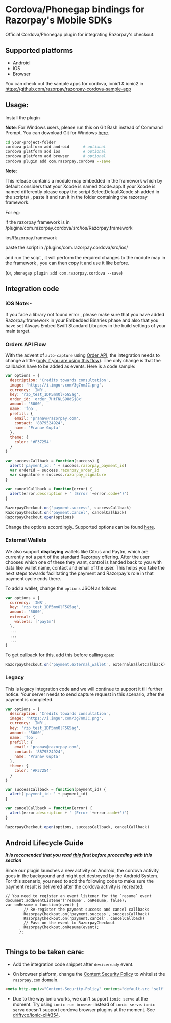 # Cordova/Phonegap bindings for Razorpay's Mobile SDKs

Official Cordova/Phonegap plugin for integrating Razorpay's checkout.

## Supported platforms

- Android
- iOS
- Browser

You can check out the sample apps for cordova, ionic1 & ionic2 in https://github.com/razorpay/razorpay-cordova-sample-app

## Usage:

Install the plugin

**Note**: For Windows users, please run this on Git Bash instead of Command Prompt. You can download Git for Windows [here](https://github.com/git-for-windows/git/releases/latest).

```bash
cd your-project-folder
cordova platform add android      # optional
cordova platform add ios          # optional
cordova platform add browser      # optional
cordova plugin add com.razorpay.cordova --save

```
**Note**:

This release contains a module map embedded in the framework which by default considers that your Xcode is named Xcode.app.If your Xcode is named differently please copy the script SelectDefaultXcode.sh added in the scripts/ , paste it and run it in the folder containing the razorpay framework.

For eg:

if the razorpay framework is in /plugins/com.razorpay.cordova/src/ios/Razorpay.framework 

ios/Razorpay.framework

paste the script in  /plugins/com.razorpay.cordova/src/ios/

and run the scipt , it will perform the required changes to the module map in the framework , you can then copy it and use it like before.

(or, `phonegap plugin add com.razorpay.cordova --save`)

## Integration code

### iOS Note:-

If you face a library not found error , please make sure that you have added Razorpay.framework in your Embedded Binaries phase and also that you have set Always Embed Swift Standard Libraries in the build settings of your main target.

### Orders API Flow

With the advent of `auto-capture` using [Order API](https://docs.razorpay.com/v1/page/orders), the integration needs to change a little ([only if you are using this flow](https://docs.razorpay.com/v1/page/orders#auto-capturing-payment)). The only change is that the callbacks have to be added as events. Here is a code sample:

```js
var options = {
  description: 'Credits towards consultation',
  image: 'https://i.imgur.com/3g7nmJC.png',
  currency: 'INR',
  key: 'rzp_test_1DP5mmOlF5G5ag',
  order_id: 'order_7HtFNLS98dSj8x'
  amount: '5000',
  name: 'foo',
  prefill: {
    email: 'pranav@razorpay.com',
    contact: '8879524924',
    name: 'Pranav Gupta'
  },
  theme: {
    color: '#F37254'
  }
}

var successCallback = function(success) {
  alert('payment_id: ' + success.razorpay_payment_id)
  var orderId = success.razorpay_order_id
  var signature = success.razorpay_signature
}

var cancelCallback = function(error) {
  alert(error.description + ' (Error '+error.code+')')
}

RazorpayCheckout.on('payment.success', successCallback)
RazorpayCheckout.on('payment.cancel', cancelCallback)
RazorpayCheckout.open(options)
```

Change the options accordingly. Supported options can be found [here](https://docs.razorpay.com/docs/checkout-form#checkout-fields).

### External Wallets
We also support **displaying** wallets like Citrus and Paytm, which are currently not a part of the standard Razorpay offering. After the user chooses which one of these they want, control is handed back to you with data like wallet name, contact and email of the user. This helps you take the next steps towards facilitating the payment and Razorpay's role in that payment cycle ends there.

To add a wallet, change the `options` JSON as follows:
```js
var options = {
  currency: 'INR',
  key: 'rzp_test_1DP5mmOlF5G5ag',
  amount: '5000',
  external: {
    wallets: ['paytm']
  },
  ...
  ...
  ...
}
```

To get callback for this, add this before calling `open`:
```js
RazorpayCheckout.on('payment.external_wallet', externalWalletCallback)
```

### Legacy

This is legacy integration code and we will continue to support it till further notice. Your server needs to send capture request in this scenario, after the payment is completed.

```js
var options = {
  description: 'Credits towards consultation',
  image: 'https://i.imgur.com/3g7nmJC.png',
  currency: 'INR',
  key: 'rzp_test_1DP5mmOlF5G5ag',
  amount: '5000',
  name: 'foo',
  prefill: {
    email: 'pranav@razorpay.com',
    contact: '8879524924',
    name: 'Pranav Gupta'
  },
  theme: {
    color: '#F37254'
  }
}

var successCallback = function(payment_id) {
  alert('payment_id: ' + payment_id)
}

var cancelCallback = function(error) {
  alert(error.description + ' (Error '+error.code+')')
}

RazorpayCheckout.open(options, successCallback, cancelCallback)
```

## Android Lifecycle Guide 
***It is recomended that you read [this](https://cordova.apache.org/docs/en/latest/guide/platforms/android/#lifecycle-guide) first before proceeding with this section***

Since our plugin launches a new activity on Android, the cordova activity goes in the background
and might get destroyed by the Android System. For this scenario, you need to add the following code to make sure the 
payment result is delivered after the cordova activity is recreated:
```
// You need to register an event listener for the `resume` event
document.addEventListener('resume', onResume, false);
var onResume = function(event) {
        // Re-register the payment success and cancel callbacks
        RazorpayCheckout.on('payment.success', successCallback)
        RazorpayCheckout.on('payment.cancel', cancelCallback)
        // Pass on the event to RazorpayCheckout
        RazorpayCheckout.onResume(event);
      };


```

## Things to be taken care:

- Add the integration code snippet after `deviceready` event.

- On browser platform, change the [Content Security Policy](https://content-security-policy.com/) to whitelist the `razorpay.com` domain.

```html
<meta http-equiv="Content-Security-Policy" content="default-src 'self' https://*.razorpay.com data: gap: https://ssl.gstatic.com 'unsafe-eval'; style-src 'self' 'unsafe-inline'; media-src *">

```

- Due to the way ionic works, we can't support `ionic serve` at the moment. Try using `ionic run browser` instead of `ionic serve`. `ionic serve` doesn't support cordova browser plugins at the moment. See [driftyco/ionic-cli#354](https://github.com/driftyco/ionic-cli/issues/354).
